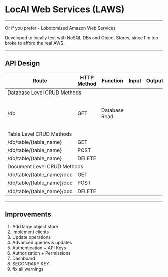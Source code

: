 # LocAl Web Services (LAWS)

---

Or if you prefer - Lobotomized Amazon Web Services

Developed to locally test with NoSQL DBs and Object Stores, since I'm too broke to afford the real AWS.

---

## API Design

<table>
    <thead>
        <tr>
            <th>Route</th>
            <th>HTTP Method</th>
            <th>Function</th>
            <th>Input</th>
            <th>Output</th>
            <th>Description</th>
        </tr>    
    </thead>
    <tbody>
        <tr><td colspan="6">Database Level CRUD Methods</td></tr>
        <tr>
            <td>/db</td>
            <td>GET</td>
            <td>Database Read</td>
            <td></td>
            <td></td>
            <td>Returns all table names in the database.</td>
        </tr>
        <tr><td colspan="6">Table Level CRUD Methods</td></tr>
        <tr>
            <td>/db/table/{table_name}</td>
            <td>GET</td>
            <td></td>
            <td></td>
            <td></td>
            <td></td>
        </tr>
        <tr>
            <td>/db/table/{table_name}</td>
            <td>POST</td>
            <td></td>
            <td></td>
            <td></td>
            <td></td>
        </tr>
        <tr>
            <td>/db/table/{table_name}</td>
            <td>DELETE</td>
            <td></td>
            <td></td>
            <td></td>
            <td></td>
        </tr>
        <tr><td colspan="6">Document Level CRUD Methods</td></tr>
        <tr>
            <td>/db/table/{table_name}/doc</td>
            <td>GET</td>
            <td></td>
            <td></td>
            <td></td>
            <td></td>
        </tr>
        <tr>
            <td>/db/table/{table_name}/doc</td>
            <td>POST</td>
            <td></td>
            <td></td>
            <td></td>
            <td></td>
        </tr>
        <tr>
            <td>/db/table/{table_name}/doc</td>
            <td>DELETE</td>
            <td></td>
            <td></td>
            <td></td>
            <td></td>
        </tr>
    </tbody>
</table>

---

## Improvements

1. Add large object store
2. Implement clients
3. Update operations
4. Advanced queries & updates
5. Authentication + API Keys
6. Authorization + Permissions
7. Dashboard
8. SECONDARY KEY
9. fix all warnings